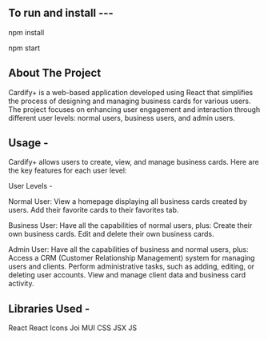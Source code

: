 To run and install --- 
-

npm install


npm start

About The Project
-
Cardify+ is a web-based application developed using React that simplifies the process of designing and managing business cards for various users. The project focuses on enhancing user engagement and interaction through different user levels: normal users, business users, and admin users.

Usage -
-

Cardify+ allows users to create, view, and manage business cards. Here are the key features for each user level:


User Levels -

Normal User:
View a homepage displaying all business cards created by users.
Add their favorite cards to their favorites tab.

Business User:
Have all the capabilities of normal users, plus:
Create their own business cards.
Edit and delete their own business cards.

Admin User:
Have all the capabilities of business and normal users, plus:
Access a CRM (Customer Relationship Management) system for managing users and clients.
Perform administrative tasks, such as adding, editing, or deleting user accounts.
View and manage client data and business card activity.

Libraries Used - 
-
React
React Icons
Joi
MUI
CSS
JSX
JS

